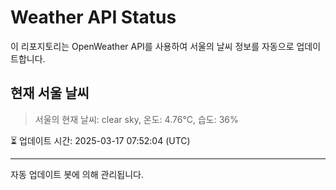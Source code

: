 
# Weather API Status

이 리포지토리는 OpenWeather API를 사용하여 서울의 날씨 정보를 자동으로 업데이트합니다.

## 현재 서울 날씨
> 서울의 현재 날씨: clear sky, 온도: 4.76°C, 습도: 36%

⏳ 업데이트 시간: 2025-03-17 07:52:04 (UTC)

---
자동 업데이트 봇에 의해 관리됩니다.

